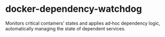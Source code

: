 # docker-dependency-watchdog
Monitors critical containers’ states and applies ad‑hoc dependency logic, automatically managing the state of dependent services.
